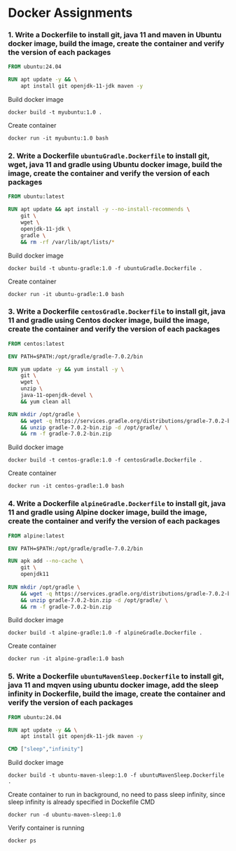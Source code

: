 # Docker Assignments

### 1. Write a Dockerfile to install git, java 11 and maven in Ubuntu docker image, build the image, create the container and verify the version of each packages

```Dockerfile
FROM ubuntu:24.04

RUN apt update -y && \
    apt install git openjdk-11-jdk maven -y
```

Build docker image
```
docker build -t myubuntu:1.0 .
```

Create container
```
docker run -it myubuntu:1.0 bash
```

### 2. Write a Dockerfile `ubuntuGradle.Dockerfile` to install git, wget, java 11 and gradle using Ubuntu docker image, build the image, create the container and verify the version of each packages
```Dockerfile
FROM ubuntu:latest

RUN apt update && apt install -y --no-install-recommends \
    git \
    wget \
    openjdk-11-jdk \
    gradle \
    && rm -rf /var/lib/apt/lists/*
```

Build docker image
```
docker build -t ubuntu-gradle:1.0 -f ubuntuGradle.Dockerfile .
```

Create container
```
docker run -it ubuntu-gradle:1.0 bash
```

### 3. Write a Dockerfile `centosGradle.Dockerfile` to install git, java 11 and gradle using Centos docker image, build the image, create the container and verify the version of each packages
```Dockerfile
FROM centos:latest

ENV PATH=$PATH:/opt/gradle/gradle-7.0.2/bin

RUN yum update -y && yum install -y \
    git \
    wget \
    unzip \
    java-11-openjdk-devel \
    && yum clean all

RUN mkdir /opt/gradle \
    && wget -q https://services.gradle.org/distributions/gradle-7.0.2-bin.zip \
    && unzip gradle-7.0.2-bin.zip -d /opt/gradle/ \
    && rm -f gradle-7.0.2-bin.zip
```

Build docker image
```
docker build -t centos-gradle:1.0 -f centosGradle.Dockerfile .
```

Create container
```
docker run -it centos-gradle:1.0 bash
```

### 4. Write a Dockerfile `alpineGradle.Dockerfile` to install git, java 11 and gradle using Alpine docker image, build the image, create the container and verify the version of each packages
```Dockerfile
FROM alpine:latest

ENV PATH=$PATH:/opt/gradle/gradle-7.0.2/bin

RUN apk add --no-cache \
    git \
    openjdk11
    
RUN mkdir /opt/gradle \
    && wget -q https://services.gradle.org/distributions/gradle-7.0.2-bin.zip \
    && unzip gradle-7.0.2-bin.zip -d /opt/gradle/ \
    && rm -f gradle-7.0.2-bin.zip
```

Build docker image
```
docker build -t alpine-gradle:1.0 -f alpineGradle.Dockerfile .
```

Create container
```
docker run -it alpine-gradle:1.0 bash
```

### 5. Write a Dockerfile `ubuntuMavenSleep.Dockerfile` to install git, java 11 and mqven using ubuntu docker image, add the sleep infinity in Dockerfile, build the image, create the container and verify the version of each packages
```Dockerfile
FROM ubuntu:24.04

RUN apt update -y && \
    apt install git openjdk-11-jdk maven -y

CMD ["sleep","infinity"]
```

Build docker image
```
docker build -t ubuntu-maven-sleep:1.0 -f ubuntuMavenSleep.Dockerfile .
```

Create container to run in background, no need to pass sleep infinity, since sleep infinity is already specified in Dockefile CMD
```
docker run -d ubuntu-maven-sleep:1.0
```

Verify container is running
```
docker ps
```
